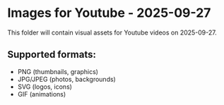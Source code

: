 # Images for Youtube - 2025-09-27

This folder will contain visual assets for Youtube videos on 2025-09-27.

## Supported formats:
- PNG (thumbnails, graphics)
- JPG/JPEG (photos, backgrounds)
- SVG (logos, icons)
- GIF (animations)
